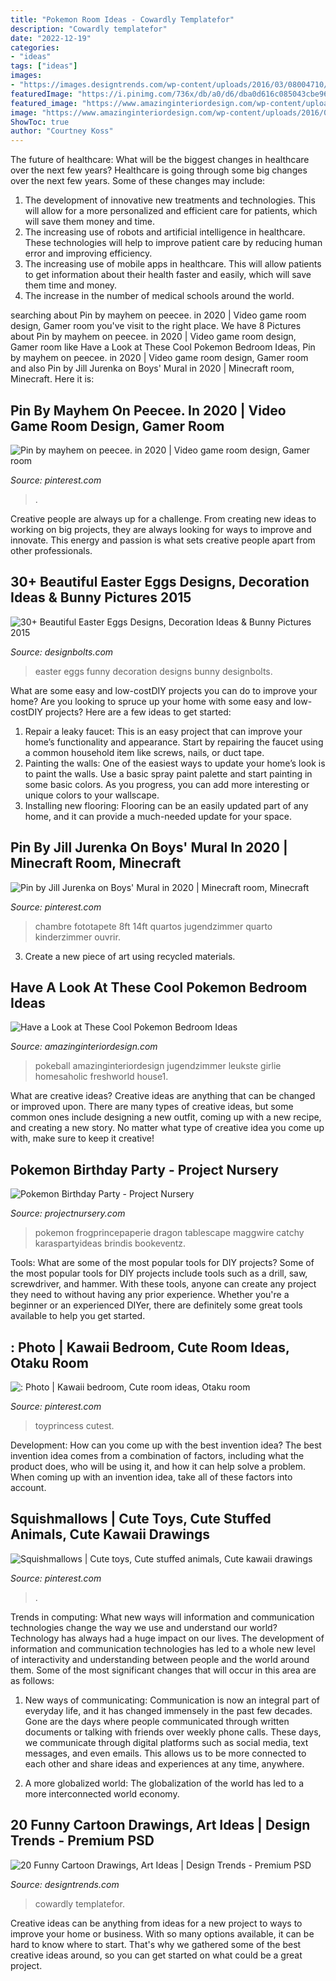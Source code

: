 ```yaml
---
title: "Pokemon Room Ideas - Cowardly Templatefor"
description: "Cowardly templatefor"
date: "2022-12-19"
categories:
- "ideas"
tags: ["ideas"]
images:
- "https://images.designtrends.com/wp-content/uploads/2016/03/08004710/Courage-the-Cowardly-Dog.jpg"
featuredImage: "https://i.pinimg.com/736x/db/a0/d6/dba0d616c085043cbe96d31ee08f3b04.jpg"
featured_image: "https://www.amazinginteriordesign.com/wp-content/uploads/2016/07/have-a-look-at-these-cool-pokemon-bedroom-ideas-8.jpg"
image: "https://www.amazinginteriordesign.com/wp-content/uploads/2016/07/have-a-look-at-these-cool-pokemon-bedroom-ideas-8.jpg"
ShowToc: true
author: "Courtney Koss"
---
```



The future of healthcare: What will be the biggest changes in healthcare over the next few years?
Healthcare is going through some big changes over the next few years. Some of these changes may include: 
1. The development of innovative new treatments and technologies. This will allow for a more personalized and efficient care for patients, which will save them money and time. 
2. The increasing use of robots and artificial intelligence in healthcare. These technologies will help to improve patient care by reducing human error and improving efficiency. 
3. The increasing use of mobile apps in healthcare. This will allow patients to get information about their health faster and easily, which will save them time and money. 
4. The increase in the number of medical schools around the world.

	

		
searching about Pin by mayhem on peecee. in 2020 | Video game room design, Gamer room you've visit to the right place. We have 8 Pictures about Pin by mayhem on peecee. in 2020 | Video game room design, Gamer room like Have a Look at These Cool Pokemon Bedroom Ideas, Pin by mayhem on peecee. in 2020 | Video game room design, Gamer room and also Pin by Jill Jurenka on Boys&#039; Mural in 2020 | Minecraft room, Minecraft. Here it is:
		
    
## Pin By Mayhem On Peecee. In 2020 | Video Game Room Design, Gamer Room

<img loading=lazy src="https://i.pinimg.com/736x/a5/89/a1/a589a12d840efcd96ceff8ace6b54ac1.jpg" onerror="this.onerror=null;this.src='https://tse4.mm.bing.net/th?id=OIP.lAb2sMYUamghpr8I1pyg2AHaHa&amp;pid=15.1';" alt="Pin by mayhem on peecee. in 2020 | Video game room design, Gamer room">

_Source: pinterest.com_

>. 

	

Creative people are always up for a challenge. From creating new ideas to working on big projects, they are always looking for ways to improve and innovate. This energy and passion is what sets creative people apart from other professionals.

    
## 30+ Beautiful Easter Eggs Designs, Decoration Ideas &amp; Bunny Pictures 2015

<img loading=lazy src="https://www.designbolts.com/wp-content/uploads/2015/03/Funny-Easter-Eggs.jpg" onerror="this.onerror=null;this.src='https://tse3.mm.bing.net/th?id=OIP.c4MpjFU68LtXh2RZX0jWkAHaEA&amp;pid=15.1';" alt="30+ Beautiful Easter Eggs Designs, Decoration Ideas &amp; Bunny Pictures 2015">

_Source: designbolts.com_

>easter eggs funny decoration designs bunny designbolts. 

	

What are some easy and low-costDIY projects you can do to improve your home?
Are you looking to spruce up your home with some easy and low-costDIY projects? Here are a few ideas to get started: 
1. Repair a leaky faucet: This is an easy project that can improve your home’s functionality and appearance. Start by repairing the faucet using a common household item like screws, nails, or duct tape. 
2. Painting the walls: One of the easiest ways to update your home’s look is to paint the walls. Use a basic spray paint palette and start painting in some basic colors. As you progress, you can add more interesting or unique colors to your wallscape. 
3. Installing new flooring: Flooring can be an easily updated part of any home, and it can provide a much-needed update for your space.

    
## Pin By Jill Jurenka On Boys&#039; Mural In 2020 | Minecraft Room, Minecraft

<img loading=lazy src="https://i.pinimg.com/736x/80/a8/db/80a8db743575da65b0e990c90c1432e4.jpg" onerror="this.onerror=null;this.src='https://tse2.mm.bing.net/th?id=OIP.RNUy7MCThN6hPWGBEM99_gHaFZ&amp;pid=15.1';" alt="Pin by Jill Jurenka on Boys&#039; Mural in 2020 | Minecraft room, Minecraft">

_Source: pinterest.com_

>chambre fototapete 8ft 14ft quartos jugendzimmer quarto kinderzimmer ouvrir. 

	

3. Create a new piece of art using recycled materials.

    
## Have A Look At These Cool Pokemon Bedroom Ideas

<img loading=lazy src="https://www.amazinginteriordesign.com/wp-content/uploads/2016/07/have-a-look-at-these-cool-pokemon-bedroom-ideas-8.jpg" onerror="this.onerror=null;this.src='https://tse4.mm.bing.net/th?id=OIP.E0-KiPP4aLeqJ8QftNEgOgHaE9&amp;pid=15.1';" alt="Have a Look at These Cool Pokemon Bedroom Ideas">

_Source: amazinginteriordesign.com_

>pokeball amazinginteriordesign jugendzimmer leukste girlie homesaholic freshworld house1. 

	

What are creative ideas?
Creative ideas are anything that can be changed or improved upon. There are many types of creative ideas, but some common ones include designing a new outfit, coming up with a new recipe, and creating a new story. No matter what type of creative idea you come up with, make sure to keep it creative!

    
## Pokemon Birthday Party - Project Nursery

<img loading=lazy src="https://projectnursery.com/wp-content/uploads/2016/07/Pokemon-party-table.jpg" onerror="this.onerror=null;this.src='https://tse3.mm.bing.net/th?id=OIP.Ab1A6Mt1gD5o3RO-QtTY_gHaLH&amp;pid=15.1';" alt="Pokemon Birthday Party - Project Nursery">

_Source: projectnursery.com_

>pokemon frogprincepaperie dragon tablescape maggwire catchy karaspartyideas brindis bookeventz. 

	

Tools: What are some of the most popular tools for DIY projects?
Some of the most popular tools for DIY projects include tools such as a drill, saw, screwdriver, and hammer. With these tools, anyone can create any project they need to without having any prior experience. Whether you're a beginner or an experienced DIYer, there are definitely some great tools available to help you get started.

    
## : Photo | Kawaii Bedroom, Cute Room Ideas, Otaku Room

<img loading=lazy src="https://i.pinimg.com/736x/db/a0/d6/dba0d616c085043cbe96d31ee08f3b04.jpg" onerror="this.onerror=null;this.src='https://tse3.mm.bing.net/th?id=OIP.Vw41RE2B0RpcfdsnbKTRTwHaLH&amp;pid=15.1';" alt=": Photo | Kawaii bedroom, Cute room ideas, Otaku room">

_Source: pinterest.com_

>toyprincess cutest. 

	

Development: How can you come up with the best invention idea?
The best invention idea comes from a combination of factors, including what the product does, who will be using it, and how it can help solve a problem. When coming up with an invention idea, take all of these factors into account.

    
## Squishmallows | Cute Toys, Cute Stuffed Animals, Cute Kawaii Drawings

<img loading=lazy src="https://i.pinimg.com/736x/b4/08/ee/b408ee0d04e811f10f816a52672b7836.jpg" onerror="this.onerror=null;this.src='https://tse4.mm.bing.net/th?id=OIP.kYBxhD_TSWjswZ8eQ1WhIAHaFj&amp;pid=15.1';" alt="Squishmallows | Cute toys, Cute stuffed animals, Cute kawaii drawings">

_Source: pinterest.com_

>. 

	

Trends in computing: What new ways will information and communication technologies change the way we use and understand our world?
Technology has always had a huge impact on our lives. The development of information and communication technologies has led to a whole new level of interactivity and understanding between people and the world around them. Some of the most significant changes that will occur in this area are as follows:
1) New ways of communicating: Communication is now an integral part of everyday life, and it has changed immensely in the past few decades. Gone are the days where people communicated through written documents or talking with friends over weekly phone calls. These days, we communicate through digital platforms such as social media, text messages, and even emails. This allows us to be more connected to each other and share ideas and experiences at any time, anywhere.

2) A more globalized world: The globalization of the world has led to a more interconnected world economy.

    
## 20 Funny Cartoon Drawings, Art Ideas | Design Trends - Premium PSD

<img loading=lazy src="https://images.designtrends.com/wp-content/uploads/2016/03/08004710/Courage-the-Cowardly-Dog.jpg" onerror="this.onerror=null;this.src='https://tse4.mm.bing.net/th?id=OIP.znyBuDpZhipwGpozH3oaqQHaLr&amp;pid=15.1';" alt="20 Funny Cartoon Drawings, Art Ideas | Design Trends - Premium PSD">

_Source: designtrends.com_

>cowardly templatefor. 

	

Creative ideas can be anything from ideas for a new project to ways to improve your home or business. With so many options available, it can be hard to know where to start. That's why we gathered some of the best creative ideas around, so you can get started on what could be a great project.

